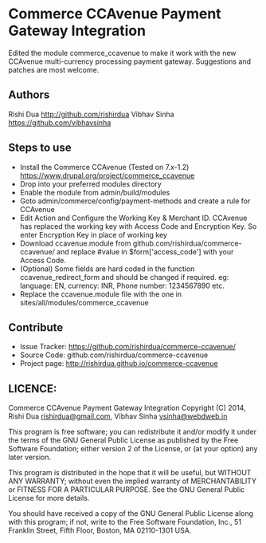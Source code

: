 Commerce CCAvenue Payment Gateway Integration
=============================================
Edited the module commerce_ccavenue to make it work with the new CCAvenue multi-currency processing payment gateway. Suggestions and patches are most welcome.


Authors
--------
Rishi Dua <http://github.com/rishirdua>
Vibhav Sinha <https://github.com/vibhavsinha>


Steps to use
------------
- Install the Commerce CCAvenue (Tested on 7.x-1.2) https://www.drupal.org/project/commerce_ccavenue
- Drop into your preferred modules directory
- Enable the module from admin/build/modules
- Goto admin/commerce/config/payment-methods and create a rule for CCAvenue
- Edit Action and Configure the Working Key & Merchant ID. CCAvenue has replaced the working key with Access Code and Encryption Key. So enter Encryption Key in place of working key
- Download ccavenue.module from github.com/rishirdua/commerce-ccavenue/ and replace #value in $form['access_code'] with your Access Code.
- (Optional) Some fields are hard coded in the function ccavenue_redirect_form and should be changed if required. eg: language: EN, currency: INR, Phone number: 1234567890 etc.
- Replace the ccavenue.module file with the one in sites/all/modules/commerce_ccavenue

Contribute
----------
- Issue Tracker: https://github.com/rishirdua/commerce-ccavenue/
- Source Code: github.com/rishirdua/commerce-ccavenue
- Project page: http://rishirdua.github.io/commerce-ccavenue


LICENCE:
--------
Commerce CCAvenue Payment Gateway Integration
Copyright (C) 2014, Rishi Dua <rishirdua@gmail.com>, Vibhav Sinha <vsinha@webdweb.in>

This program is free software; you can redistribute it and/or modify
it under the terms of the GNU General Public License as published by
the Free Software Foundation; either version 2 of the License, or
(at your option) any later version.

This program is distributed in the hope that it will be useful,
but WITHOUT ANY WARRANTY; without even the implied warranty of
MERCHANTABILITY or FITNESS FOR A PARTICULAR PURPOSE.  See the
GNU General Public License for more details.

You should have received a copy of the GNU General Public License along
with this program; if not, write to the Free Software Foundation, Inc.,
51 Franklin Street, Fifth Floor, Boston, MA 02110-1301 USA.